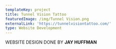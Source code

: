 ```yaml
---
templateKey: project
title: Tunnel Vision Tattoo
featuredImage: /img/Tunnel Vision.png
externalLink: 'https://tunnelvisiontattoo.com/'
type: Website Development
---
```

WEBSITE DESIGN DONE BY **JAY HUFFMAN**
